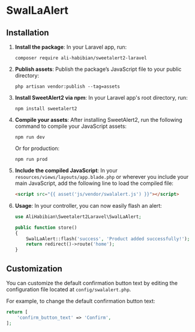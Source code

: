 # SwalLaAlert

## Installation

1. **Install the package**:
   In your Laravel app, run:
    ```
    composer require ali-habibian/sweetalert2-laravel
    ```

2. **Publish assets**:
   Publish the package’s JavaScript file to your public directory:
    ```
    php artisan vendor:publish --tag=assets
    ```

3. **Install SweetAlert2 via npm**:
   In your Laravel app's root directory, run:
    ```
    npm install sweetalert2
    ```

4. **Compile your assets**:
   After installing SweetAlert2, run the following command to compile your JavaScript assets:
    ```
    npm run dev
    ```

   Or for production:
    ```
    npm run prod
    ```

5. **Include the compiled JavaScript**:
   In your `resources/views/layouts/app.blade.php` or wherever you include your main JavaScript, add the following line to load the compiled file:
    ```html
    <script src="{{ asset('js/vendor/swalalert.js') }}"></script>
    ```

6. **Usage**:
   In your controller, you can now easily flash an alert:
    ```php
    use AliHabibian\Sweetalert2Laravel\SwalLaAlert;

    public function store()
    {
        SwalLaAlert::flash('success', 'Product added successfully!');
        return redirect()->route('home');
    }
    ```

## Customization

You can customize the default confirmation button text by editing the configuration file located at `config/swalalert.php`.

For example, to change the default confirmation button text:

```php
return [
    'confirm_button_text' => 'Confirm',
];

